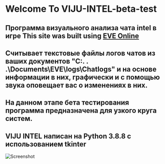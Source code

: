 # Welcome To VIJU-INTEL-beta-test
## Программа визуального анализа чата intel в игре This site was built using [EVE Online](https://www.eveonline.com/) 
## Считывает текстовые файлы логов чатов из ваших документов "С:. . .\Documents\EVE\logs\Chatlogs" и на основе информации в них, графически и с помощью звука оповещает вас о изменениях в них. 
## На данном этапе бета тестирования программа предназначена для узкого круга систем.
## VIJU INTEL написан на Python 3.8.8 с использованием tkinter


![Screenshot](/../main/VIJU%20INTEL.png)

